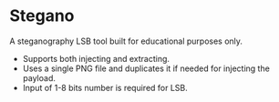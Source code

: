 # Stegano
A steganography LSB tool built for educational purposes only.

- Supports both injecting and extracting.
- Uses a single PNG file and duplicates it if needed for injecting the payload.
- Input of 1-8 bits number is required for LSB.
